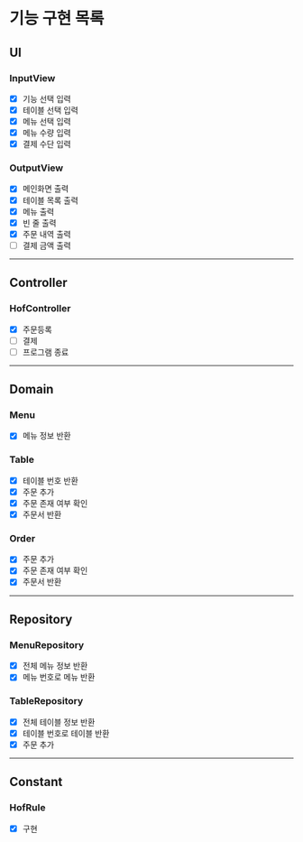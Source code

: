 # 기능 구현 목록

## UI
### InputView
- [x] 기능 선택 입력
- [x] 테이블 선택 입력
- [x] 메뉴 선택 입력
- [x] 메뉴 수량 입력
- [x] 결제 수단 입력

### OutputView
- [x] 메인화면 출력
- [x] 테이블 목록 출력
- [x] 메뉴 출력
- [x] 빈 줄 출력
- [x] 주문 내역 출력
- [ ] 결제 금액 출력
---

## Controller
### HofController
- [x] 주문등록
- [ ] 결제
- [ ] 프로그램 종료
---

## Domain
### Menu
- [x] 메뉴 정보 반환

### Table
- [x] 테이블 번호 반환
- [x] 주문 추가
- [x] 주문 존재 여부 확인
- [x] 주문서 반환

### Order
- [x] 주문 추가
- [x] 주문 존재 여부 확인
- [x] 주문서 반환
---

## Repository
### MenuRepository
- [x] 전체 메뉴 정보 반환
- [x] 메뉴 번호로 메뉴 반환

### TableRepository
- [x] 전체 테이블 정보 반환
- [x] 테이블 번호로 테이블 반환
- [x] 주문 추가
---

## Constant
### HofRule
- [x] 구현
